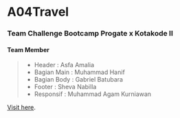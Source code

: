 # A04Travel
### Team Challenge Bootcamp Progate x Kotakode II
#### Team Member
>- Header : Asfa Amalia
>- Bagian Main : Muhammad Hanif 
>- Bagian Body : Gabriel Batubara
>- Footer : Sheva Nabilla
>- Responsif : Muhammad Agam Kurniawan

[Visit here](https://agamk24.github.io/A04Travel/).
